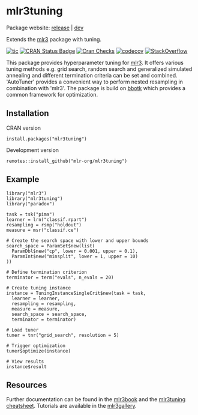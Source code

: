 # mlr3tuning

Package website: [release](https://mlr3tuning.mlr-org.com/) | [dev](https://mlr3tuning.mlr-org.com/dev)

Extends the [mlr3](https://mlr3.mlr-org.com) package with tuning.

<!-- badges: start -->
[![tic](https://github.com/mlr-org/mlr3tuning/workflows/tic/badge.svg?branch=master)](https://github.com/mlr-org/mlr3tuning/actions)
[![CRAN Status Badge](https://www.r-pkg.org/badges/version-ago/mlr3tuning)](https://cran.r-project.org/package=mlr3tuning)
[![Cran Checks](https://cranchecks.info/badges/worst/mlr3tuning)](https://cran.r-project.org/web/checks/check_results_mlr3tuning.html)
[![codecov](https://codecov.io/gh/mlr-org/mlr3tuning/branch/master/graph/badge.svg)](https://codecov.io/gh/mlr-org/mlr3tuning)
[![StackOverflow](https://img.shields.io/badge/stackoverflow-mlr3-orange.svg)](https://stackoverflow.com/questions/tagged/mlr3)
<!-- badges: end -->

This package provides hyperparameter tuning for
[mlr3](https://mlr3.mlr-org.com). It offers various tuning methods e.g. grid
search, random search and generalized simulated annealing and different
termination criteria can be set and combined. 'AutoTuner' provides a convenient
way to perform nested resampling in combination with 'mlr3'. The package is
build on [bbotk](https://github.com/mlr-org/bbotk) which provides a common
framework for optimization.

## Installation

CRAN version

```{r}
install.packages("mlr3tuning")
```

Development version

```{r}
remotes::install_github("mlr-org/mlr3tuning")
```

## Example

```{r}
library("mlr3")
library("mlr3tuning")
library("paradox")

task = tsk("pima")
learner = lrn("classif.rpart")
resampling = rsmp("holdout")
measure = msr("classif.ce")

# Create the search space with lower and upper bounds 
search_space = ParamSet$new(list(
  ParamDbl$new("cp", lower = 0.001, upper = 0.1),
  ParamInt$new("minsplit", lower = 1, upper = 10)
))

# Define termination criterion
terminator = term("evals", n_evals = 20)

# Create tuning instance
instance = TuningInstanceSingleCrit$new(task = task, 
  learner = learner, 
  resampling = resampling, 
  measure = measure, 
  search_space = search_space, 
  terminator = terminator)

# Load tuner
tuner = tnr("grid_search", resolution = 5)

# Trigger optimization
tuner$optimize(instance)

# View results
instance$result
```

## Resources

Further documentation can be found in the
[mlr3book](https://mlr3book.mlr-org.com/tuning.html) and the [mlr3tuning
cheatsheet](https://cheatsheets.mlr-org.com/mlr3tuning.pdf). Tutorials are
available in the [mlr3gallery](https://mlr3gallery.mlr-org.com/).

